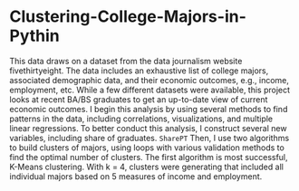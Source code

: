 # Clustering-College-Majors-in-Pythin
This data draws on a dataset from the data journalism website fivethirtyeight. The data includes an exhaustive list of college majors, associated demographic data, and their economic outcomes, e.g., income, employment, etc. While a few different datasets were available, this project looks at recent BA/BS graduates to get an up-to-date view of current economic outcomes.
I begin this analysis by using several methods to find patterns in the data, including correlations, visualizations, and multiple linear regressions. To better conduct this analysis, I construct several new variables, including share of graduates. `SharePT`
Then, I use two algorithms to build clusters of majors, using loops with various validation methods to find the optimal number of clusters. The first algorithm is most successful, K-Means clustering. With k = 4, clusters were generating that included all individual majors based on 5 measures of income and employment.
